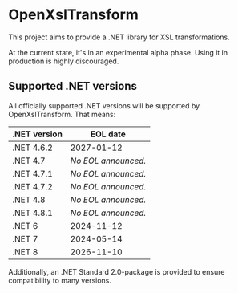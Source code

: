 # OpenXslTransform
This project aims to provide a .NET library for XSL transformations.

At the current state, it's in an experimental alpha phase. Using it in production is highly discouraged.

## Supported .NET versions
All officially supported .NET versions will be supported by OpenXslTransform. That means:

| .NET version | EOL date            |
|--------------|---------------------|
| .NET 4.6.2   | 2027-01-12          |
| .NET 4.7     | _No EOL announced._ |
| .NET 4.7.1   | _No EOL announced._ |
| .NET 4.7.2   | _No EOL announced._ |
| .NET 4.8     | _No EOL announced._ |
| .NET 4.8.1   | _No EOL announced._ |
| .NET 6       | 2024-11-12          |
| .NET 7       | 2024-05-14          |
| .NET 8       | 2026-11-10          |

Additionally, an .NET Standard 2.0-package is provided to ensure compatibility to many versions.
